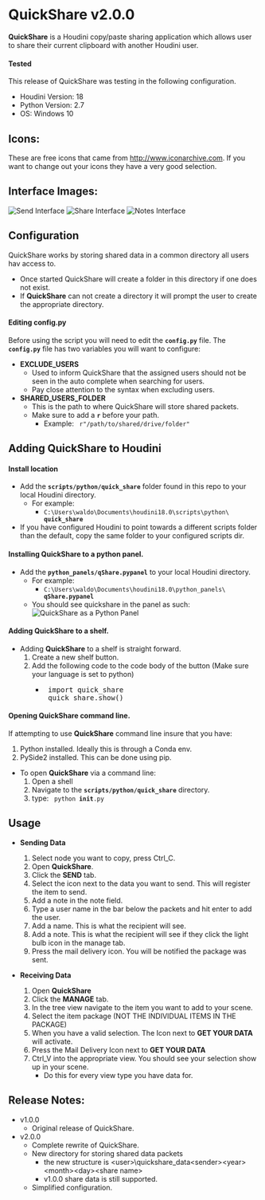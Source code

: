 # QuickShare  v2.0.0
**QuickShare** is a Houdini copy/paste sharing application which allows user to share their current clipboard with another Houdini user.

#### Tested
This release of QuickShare was testing in the following configuration.
* Houdini Version: 18
* Python Version: 2.7
* OS: Windows 10

## Icons:
These are free icons that came from http://www.iconarchive.com.
If you want to change out your icons they have a very good selection.

## Interface Images:
![Send Interface](images/quick_share_send.png)
![Share Interface](images/quick_share_manage.png)
![Notes Interface](images/quick_share_manage_notes.png)

## Configuration
QuickShare works by storing shared data in a common directory all users hav access to.<br>
* Once started QuickShare will create a folder in this directory if one does not exist.
* If  **QuickShare** can not create a directory it will prompt the user to create the appropriate directory.

#### Editing config.py
Before using the script you will need to edit the <code>**config.py**</code> file. The <code>**config.py**</code> file has two variables you 
will want to configure:

* **EXCLUDE_USERS**
    * Used to inform QuickShare that the assigned users should not be seen in the auto complete when searching for users.
    * Pay close attention to the syntax when excluding users.
* **SHARED_USERS_FOLDER**
    * This is the path to where QuickShare will store shared packets.
    * Make sure to add a <code>**r**</code> before your path.
      * Example: <code> r"/path/to/shared/drive/folder" </code>
</code>

## Adding QuickShare to Houdini
#### Install location
* Add the <code>**scripts/python/quick_share**</code> folder found in this repo to your local Houdini directory.
  * For example:
    * <code>C:\Users\waldo\Documents\houdini18.0\scripts\python\ **quick_share** </code>
* If you have configured Houdini to point towards a different scripts folder than the default, copy the same folder to 
your configured scripts dir.

#### Installing **QuickShare** to a python panel.
* Add the <code>**python_panels/qShare.pypanel**</code> to your local Houdini directory.
  * For example:
    * <code>C:\Users\waldo\Documents\houdini18.0\python_panels\ **qShare.pypanel** </code>
  * You should see quickshare in the panel as such:
  ![QuickShare as a Python Panel](images/quick_share_python_panel.png)

#### Adding **QuickShare** to a shelf.
* Adding **QuickShare** to a shelf is straight forward.
    1. Create a new shelf button.
    2. Add the following code to the code body of the button (Make sure your language is set to python)
        * <pre> import quick_share
           quick_share.show() </pre>

#### Opening **QuickShare** command line.
If attempting to use **QuickShare** command line insure that you have:
1. Python installed. Ideally this is through a Conda env.
2. PySide2 installed. This can be done using pip.
* To open **QuickShare** via a command line:
    1. Open a shell
    2. Navigate to the <code>**scripts/python/quick_share**</code> directory.
    3. type: <code> python __init__.py </code>

## Usage
* **Sending Data** 
    1. Select node you want to copy, press Ctrl_C.
    2. Open **QuickShare**.
    3. Click the **SEND** tab.
    3. Select the icon next to the data you want to send. This will register the item to send.
    4. Add a note in the note field.
    5. Type a user name in the bar below the packets and hit enter to add the user.
    6. Add a name. This is what the recipient will see.
    7. Add a note. This is what the recipient will see if they click the light bulb icon in the manage tab.
    8. Press the mail delivery icon. You will be notified the package was sent.
    
* **Receiving Data**
    1. Open **QuickShare**
    2. Click the **MANAGE** tab.
    3. In the tree view navigate to the item you want to add to your scene.
    4. Select the item package (NOT THE INDIVIDUAL ITEMS IN THE PACKAGE)
    5. When you have a valid selection. The Icon next to **GET YOUR DATA** will activate.
    6. Press the Mail Delivery Icon next to **GET YOUR DATA**
    7. Ctrl_V into the appropriate view. You should see your selection show up in your scene.
        * Do this for every view type you have data for.


## Release Notes:
* v1.0.0
    * Original release of QuickShare.
* v2.0.0
    * Complete rewrite of QuickShare. 
    * New directory for storing shared data packets
        * the new structure is <Common Share Dir>\<user>\quickshare_data\<sender>\<year>\<month>\<day>\<share name>
        * v1.0.0 share data is still supported.
    * Simplified configuration.